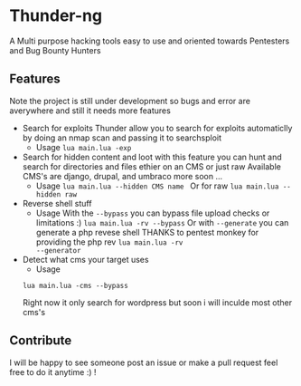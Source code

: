 # Thunder-ng
A Multi purpose hacking tools easy to use and oriented towards Pentesters and Bug Bounty Hunters
## Features
Note the project is still under development so bugs and error are averywhere and still it needs more features
* Search for exploits
Thunder allow you to search for exploits automaticlly by doing an nmap scan and passing it to searchsploit
  * Usage
<code>lua main.lua -exp</code>
* Search for hidden content and loot
with this feature you can hunt and search for directories and files ethier on an CMS or just raw
  Available CMS's are django, drupal, and umbraco more soon ...
  * Usage
<code>lua main.lua --hidden CMS name </code> Or for raw <code>lua main.lua --hidden raw</code>
* Reverse shell stuff
  * Usage
With the <code>--bypass</code> you can bypass file upload checks or limitations :)
<code>lua main.lua -rv --bypass</code>
Or with <code>--generate</code> you can generate a php revese shell THANKS to pentest monkey for providing the php rev
<code>lua main.lua -rv --generator</code>
* Detect what cms your target uses
  * Usage
  ```
  lua main.lua -cms --bypass
  ```
  Right now it only search for wordpress but soon i will inculde most other cms's
## Contribute
I will be happy to see someone post an issue or make a pull request feel free to do it anytime :) !
